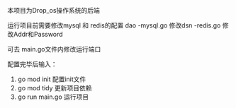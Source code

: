 
本项目为Drop_os操作系统的后端

运行项目前需要修改mysql 和 redis的配置
dao
-mysql.go  修改dsn
-redis.go  修改Addr和Password

可去 main.go文件内修改运行端口

配置完毕后输入：
1. go mod init 配置init文件
2. go mod tidy 更新项目依赖
3. go run main.go 运行项目

